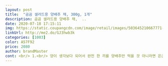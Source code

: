 ```yaml
---
layout: post 
title:  "곰곰 샐러드용 양배추 채, 300g, 1개" 
description: 곰곰 샐러드용 양배추 채,  ..
date: 2020-07-18 17:15:11 
img: https://static.coupangcdn.com/image/retail/images/503645210667771-5c518589-82c9-41d7-8859-c020e095428e.jpg 
linkUrl: http://me2.do/GJ3hwb3k 
categories: [1003] 
color: A57F92 
price: 2080 
author: brandMaster 
cont: <br/> 1.<br/> 양이 생각보다 되어서 완전 한 끼를 양배추만 먹을 것 아니라면 은근 양이 있어용 ㅎㅎ<br/>1.<br/> 포장을 한 번 열면 소분해서 보관하는 불편함이 있어서 이 점 참고해주세용!<br/>2.<br/> 신선도 <br/> - 생각보다 신선했어요!<br/>3.<br/> 채가 이미 되어있어서 다른 것 보다 더 좋아요.<br/>.<br/>! 두 번 일해야할 것을 한 번에 할 수 있게 해줍니당 ㅎ<br/>@샐러드로도 먹을수 있고 샌드위치에 넣어 먹을 수도 있어 다양하게 활용가능해요!<br/>@양배추가 굉장히 신선해서 방금 채썬듯한 아삭함이 느껴져서 좋아요!<br/>@원하는만큼 꺼내서 딱 먹을만한양으로 섭취가능해 정말 편해요!<br/>@채로 썰어져 있는 제품이라 번거롭지않게 바로바로 먹을 수 있어 좋아요!<br/>@채의 굵기가 딱 먹기 좋게 되어있어서 씹는 맛이 좋아요!<br/>[곰곰 샐러드용 양배추 채, 300g, 1개]<br/>✔이 점은 주의하세요!✔<br/>❌단점❌<br/>❤❤❤❤<br/>⭐이 점은 꼭 확인하고 구매하기, 중요포인트!⭐<br/>⭕장점⭕<br/> 
---
```

 